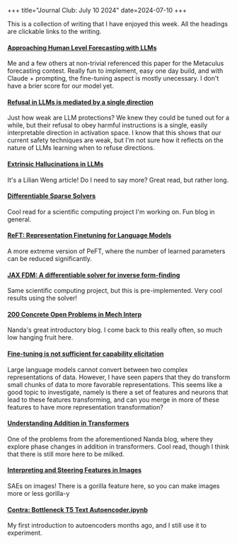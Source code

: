 +++
title="Journal Club: July 10 2024"
date=2024-07-10
+++

This is a collection of writing that I have enjoyed this week. All the headings are clickable links to the writing. 

#### [Approaching Human Level Forecasting with LLMs](https://arxiv.org/pdf/2402.18563)

Me and a few others at non-trivial referenced this paper for the Metaculus forecasting contest. Really fun to implement, easy one day build, and with Claude + prompting, the fine-tuning aspect is mostly unecessary. I don't have a brier score for our model yet.

#### [Refusal in LLMs is mediated by a single direction](https://www.lesswrong.com/posts/jGuXSZgv6qfdhMCuJ/refusal-in-llms-is-mediated-by-a-single-direction)

Just how weak are LLM protections? We knew they could be tuned out for a while, but their refusal to obey harmful instructions is a single, easily interpretable direction in activation space. I know that this shows that our current safety techniques are weak, but I'm not sure how it reflects on the nature of LLMs learning when to refuse directions.

#### [Extrinsic Hallucinations in LLMs](https://lilianweng.github.io/posts/2024-07-07-hallucination/)

It's a Lilian Weng article! Do I need to say more? Great read, but rather long.

#### [Differentiable Sparse Solvers](https://dansblog.netlify.app/posts/2022-05-20-to-catch-a-derivative-first-youve-got-to-think-like-a-derivative/to-catch-a-derivative-first-youve-got-to-think-like-a-derivative) 
Cool read for a scientific computing project I'm working on. Fun blog in general. 

#### [ReFT: Representation Finetuning for Language Models](https://arxiv.org/abs/2404.03592)

A more extreme version of PeFT, where the number of learned parameters can be reduced significantly.

#### [JAX FDM: A differentiable solver for inverse form-finding](https://arxiv.org/pdf/2307.12407)

Same scientific computing project, but this is pre-implemented. Very cool results using the solver!

#### [200 Concrete Open Problems in Mech Interp](https://www.alignmentforum.org/posts/LbrPTJ4fmABEdEnLf/200-concrete-open-problems-in-mechanistic-interpretability)
Nanda's great introductory blog. I come back to this really often, so much low hanging fruit here.

#### [Fine-tuning is not sufficient for capability elicitation](https://www.alignmentforum.org/posts/4KLHJY9sPE7q8HK8N/fine-tuning-is-not-sufficient-for-capability-elicitation)

Large language models cannot convert between two complex representations of data. However, I have seen papers that they do transform small chunks of data to more favorable representations. This seems like a good topic to investigate, namely is there a set of features and neurons that lead to these features transforming, and can you merge in more of these features to have more representation transformation?

#### [Understanding Addition in Transformers](https://arxiv.org/html/2310.13121v5)

One of the problems from the aforementioned Nanda blog, where they explore phase changes in addition in transformers. Cool read, though I think that there is still more here to be milked.

#### [Interpreting and Steering Features in Images](https://www.featurelab.xyz/)

SAEs on images! There is a gorilla feature here, so you can make images more or less gorilla-y

#### [Contra: Bottleneck T5 Text Autoencoder.ipynb](https://colab.research.google.com/drive/1CF5Lr1bxoAFC_IPX5I0azu4X8UDz_zp-?usp=sharing)

My first introduction to autoencoders months ago, and I still use it to experiment. 



